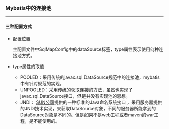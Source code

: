 ### Mybatis中的连接池

***

####   三种配置方式

- 配置位置

  主配置文件中SqlMapConfig中的dataSource标签，type属性表示使用何种连接池方式。

- type属性的取值

  - POOLED：采用传统的javax.sql.DataSource规范中的连接池，mybatis中有针对规范的实现。
  - UNPOOLED：采用传统的获取连接的方法，虽然也实现了javax.sql.DataSource接口，但是并没有实现池的思想。
  - JNDI： [SUN公司](https://baike.baidu.com/item/SUN公司)提供的一种标准的Java命名系统接口 ，采用服务器提供的JNDI技术实现，来获取DataSource对象，不同的服务器所能拿到的DataSource对象是不同的。但是如果不是web工程或者maven的war工程，是不能使用的。